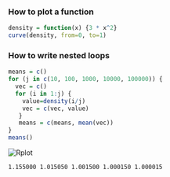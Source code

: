 ### How to plot a function

```R
density = function(x) {3 * x^2}
curve(density, from=0, to=1)
```


### How to write nested loops

```R
means = c()
for (j in c(10, 100, 1000, 10000, 100000)) {
  vec = c()
  for (i in 1:j) {
    value=density(i/j)
    vec = c(vec, value)
   }
   means = c(means, mean(vec))
}
means()
```
![Rplot](https://github.com/tlouarn/r/assets/77942575/51d64229-e709-4095-8689-536db58f59b0)

```cmd
1.155000 1.015050 1.001500 1.000150 1.000015
```
